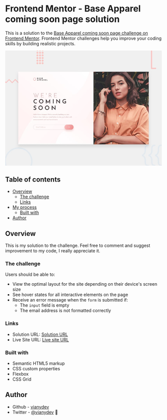# Frontend Mentor - Base Apparel coming soon page solution

This is a solution to the [Base Apparel coming soon page challenge on Frontend Mentor](https://www.frontendmentor.io/challenges/base-apparel-coming-soon-page-5d46b47f8db8a7063f9331a0). Frontend Mentor challenges help you improve your coding skills by building realistic projects. 

![](./design/desktop-preview.jpg)

## Table of contents

- [Overview](#overview)
  - [The challenge](#the-challenge)
  - [Links](#links)
- [My process](#my-process)
  - [Built with](#built-with)
- [Author](#author)


## Overview
This is my solution to the challenge. Feel free to comment and suggest improvement to my code, I really appreciate it.

### The challenge

Users should be able to:

- View the optimal layout for the site depending on their device's screen size
- See hover states for all interactive elements on the page
- Receive an error message when the `form` is submitted if:
  - The `input` field is empty
  - The email address is not formatted correctly

### Links

- Solution URL: [Solution URL](https://github.com/vianydev/base-apparel-coming-soon-master)
- Live Site URL: [Live site URL](https://vianydev.github.io/base-apparel-coming-soon-master/)

### Built with

- Semantic HTML5 markup
- CSS custom properties
- Flexbox
- CSS Grid

## Author

- Github - [vianydev](https://github.com/vianydev)
- Twitter - [@vianydev](https://www.twitter.com/vianydev) 🚀

